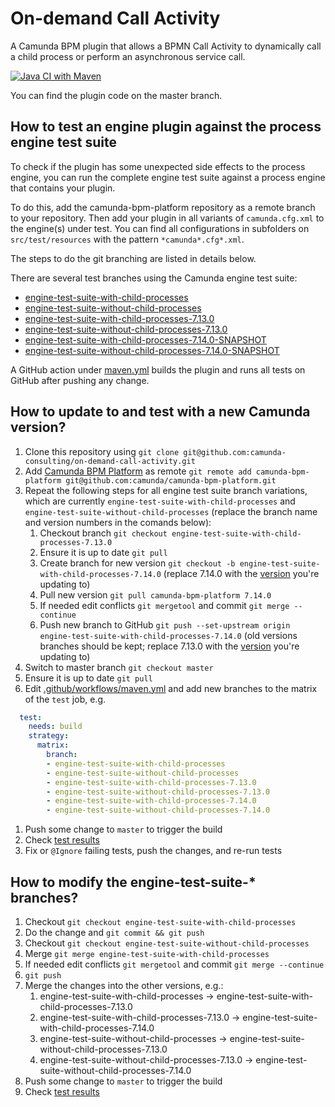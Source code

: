 # On-demand Call Activity
A Camunda BPM plugin that allows a BPMN Call Activity to dynamically call a child process or perform an asynchronous service call.

[![Java CI with Maven](https://github.com/camunda-consulting/on-demand-call-activity/workflows/Java%20CI%20with%20Maven/badge.svg)](https://github.com/camunda-consulting/on-demand-call-activity/actions)

You can find the plugin code on the master branch.

## How to test an engine plugin against the process engine test suite
To check if the plugin has some unexpected side effects to the process engine, you can run the complete engine test suite against a process engine that contains your plugin.

To do this, add the camunda-bpm-platform repository as a remote branch to your repository. Then add your plugin in all variants of `camunda.cfg.xml` to the engine(s) under test. You can find all configurations in subfolders on `src/test/resources` with the pattern `*camunda*.cfg*.xml`.

The steps to do the git branching are listed in details below.

There are several test branches using the Camunda engine test suite:
- [engine-test-suite-with-child-processes](https://github.com/camunda-consulting/on-demand-call-activity/tree/engine-test-suite-with-child-processes)
- [engine-test-suite-without-child-processes](https://github.com/camunda-consulting/on-demand-call-activity/tree/engine-test-suite-without-child-processes)
- [engine-test-suite-with-child-processes-7.13.0](https://github.com/camunda-consulting/on-demand-call-activity/tree/engine-test-suite-with-child-processes-7.13.0)
- [engine-test-suite-without-child-processes-7.13.0](https://github.com/camunda-consulting/on-demand-call-activity/tree/engine-test-suite-without-child-processes-7.13.0)
- [engine-test-suite-with-child-processes-7.14.0-SNAPSHOT](https://github.com/camunda-consulting/on-demand-call-activity/tree/engine-test-suite-with-child-processes-7.14.0-SNAPSHOT)
- [engine-test-suite-without-child-processes-7.14.0-SNAPSHOT](https://github.com/camunda-consulting/on-demand-call-activity/tree/engine-test-suite-without-child-processes-7.14.0-SNAPSHOT)

A GitHub action under [maven.yml](https://github.com/camunda-consulting/on-demand-call-activity/edit/master/.github/workflows/maven.yml) builds the plugin and runs all tests on GitHub after pushing any change.

## How to update to and test with a new Camunda version?
1. Clone this repository using `git clone git@github.com:camunda-consulting/on-demand-call-activity.git`
1. Add [Camunda BPM Platform](https://github.com/camunda/camunda-bpm-platform/) as remote `git remote add camunda-bpm-platform git@github.com:camunda/camunda-bpm-platform.git`
1. Repeat the following steps for all engine test suite branch variations, which are currently `engine-test-suite-with-child-processes` and `engine-test-suite-without-child-processes` (replace the branch name and version numbers in the comands below):
    1. Checkout branch `git checkout engine-test-suite-with-child-processes-7.13.0`
    1. Ensure it is up to date `git pull`
    1. Create branch for new version `git checkout -b engine-test-suite-with-child-processes-7.14.0` (replace 7.14.0 with the [version](https://github.com/camunda/camunda-bpm-platform/tags) you're updating to)
    1. Pull new version `git pull camunda-bpm-platform 7.14.0`
    1. If needed edit conflicts `git mergetool` and commit `git merge --continue`
    1. Push new branch to GitHub `git push --set-upstream origin engine-test-suite-with-child-processes-7.14.0` (old versions branches should be kept; replace 7.13.0 with the [version](https://github.com/camunda/camunda-bpm-platform/tags) you're updating to)
1. Switch to master branch `git checkout master`
1. Ensure it is up to date `git pull`
1. Edit [.github/workflows/maven.yml](https://github.com/camunda-consulting/on-demand-call-activity/edit/master/.github/workflows/maven.yml) and add new branches to the matrix of the `test` job, e.g.
```yaml
  test:
    needs: build
    strategy:
      matrix:
        branch:
        - engine-test-suite-with-child-processes
        - engine-test-suite-without-child-processes
        - engine-test-suite-with-child-processes-7.13.0
        - engine-test-suite-without-child-processes-7.13.0
        - engine-test-suite-with-child-processes-7.14.0
        - engine-test-suite-without-child-processes-7.14.0
 ```
1. Push some change to `master` to trigger the build
1. Check [test results](https://github.com/camunda-consulting/on-demand-call-activity/actions)
1. Fix or `@Ignore` failing tests, push the changes, and re-run tests

## How to modify the engine-test-suite-* branches?
1. Checkout `git checkout engine-test-suite-with-child-processes`
1. Do the change and `git commit && git push`
1. Checkout `git checkout engine-test-suite-without-child-processes`
1. Merge `git merge engine-test-suite-with-child-processes`
1. If needed edit conflicts `git mergetool` and commit `git merge --continue`
1. `git push`
1. Merge the changes into the other versions, e.g.:
    1. engine-test-suite-with-child-processes -> engine-test-suite-with-child-processes-7.13.0
    1. engine-test-suite-with-child-processes-7.13.0 -> engine-test-suite-with-child-processes-7.14.0
    1. engine-test-suite-without-child-processes -> engine-test-suite-without-child-processes-7.13.0
    1. engine-test-suite-without-child-processes-7.13.0 -> engine-test-suite-without-child-processes-7.14.0
1. Push some change to `master` to trigger the build
1. Check [test results](https://github.com/camunda-consulting/on-demand-call-activity/actions)
